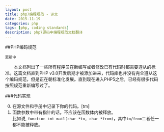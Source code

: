 ```yaml
---
layout: post
title: php7编程规范 - 译文
date: 2015-11-19
categories: php
tags: [php, coding standards]
description: php7源码中编程规范文档翻译
---
```


##PHP编码规范

`更新中`

　　本文档列出了一些所有程序员在新编写或者修改已有代码时都需要遵从的标准。这篇文档直到PHP v3.0开发后期才被添加进来，代码库也并没有完全遵从这个编码规范，但是正在朝标准化发展。直到现在进入PHP5之后，已经有很多代码按照规范重新编写过了。<br>

###代码实现

0.  在源文件和手册中记录下你的代码。[tm]<br>
1.  函数参数中带有指针的话，不应该在函数体内被释放。<br>比如说, `function int mail(char *to, char *from)`，其中`to/from`二者任一都不能被释放。<br>
